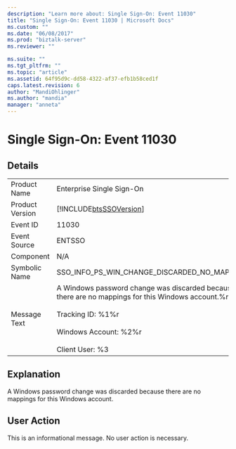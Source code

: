 ```yaml
---
description: "Learn more about: Single Sign-On: Event 11030"
title: "Single Sign-On: Event 11030 | Microsoft Docs"
ms.custom: ""
ms.date: "06/08/2017"
ms.prod: "biztalk-server"
ms.reviewer: ""

ms.suite: ""
ms.tgt_pltfrm: ""
ms.topic: "article"
ms.assetid: 64f95d9c-dd58-4322-af37-efb1b58ced1f
caps.latest.revision: 6
author: "MandiOhlinger"
ms.author: "mandia"
manager: "anneta"
---
```

# Single Sign-On: Event 11030
## Details  
  
|                 |                                                                                                                                                                                               |
|-----------------|-----------------------------------------------------------------------------------------------------------------------------------------------------------------------------------------------|
|  Product Name   |                                                                                   Enterprise Single Sign-On                                                                                   |
| Product Version |                                                                  [!INCLUDE[btsSSOVersion](../includes/btsssoversion-md.md)]                                                                   |
|    Event ID     |                                                                                             11030                                                                                             |
|  Event Source   |                                                                                            ENTSSO                                                                                             |
|    Component    |                                                                                              N/A                                                                                              |
|  Symbolic Name  |                                                                         SSO_INFO_PS_WIN_CHANGE_DISCARDED_NO_MAPPINGS                                                                          |
|  Message Text   | A Windows password change was discarded because there are no mappings for this Windows account.%r<br /><br /> Tracking ID: %1%r<br /><br /> Windows Account: %2%r<br /><br /> Client User: %3 |
  
## Explanation  
 A Windows password change was discarded because there are no mappings for this Windows account.  
  
## User Action  
 This is an informational message. No user action is necessary.
